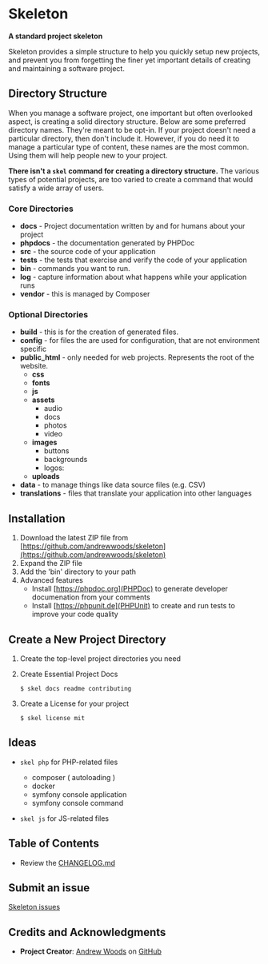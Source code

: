 # Skeleton 

__A standard project skeleton__

Skeleton provides a simple structure to help you quickly setup new projects, 
and prevent you from forgetting the finer yet important details of creating and 
maintaining a software project. 


## Directory Structure

When you manage a software project, one important but often overlooked aspect,
is creating a solid directory structure. Below are some preferred directory names.
They're meant to be opt-in. If your project doesn't need a particular directory,
then don't include it. However, if you do need it to manage a particular type of
content, these names are the most common. Using them will help people new to your
project.

**There isn't a `skel` command for creating a directory structure.** The various
types of potential projects, are too varied to create a command that would satisfy
a wide array of users.

### Core Directories

* **docs** - Project documentation written by and for humans about your project
* **phpdocs** - the documentation generated by PHPDoc
* **src** - the source code of your application
* **tests** - the tests that exercise and verify the code of your application
* **bin** - commands you want to run.
* **log** - capture information about what happens while your application runs 
* **vendor** - this is managed by Composer

### Optional Directories

* **build** - this is for the creation of generated files.
* **config** - for files the are used for configuration, that are not environment specific
* **public_html** - only needed for web projects. Represents the root of the website.
	* **css**
	* **fonts**
	* **js**
	* **assets**
		* audio
		* docs
		* photos
		* video
	* **images**
		* buttons
		* backgrounds
		* logos:	
	* **uploads** 
* **data** - to manage things like data source files (e.g. CSV)
* **translations** - files that translate your application into other languages 


 



## Installation

1. Download the latest ZIP file from [https://github.com/andrewwoods/skeleton](https://github.com/andrewwoods/skeleton)
1. Expand the ZIP file
1. Add the 'bin' directory to your path
1. Advanced features
    * Install [https://phpdoc.org](PHPDoc) to generate developer documenation from your comments
    * Install [https://phpunit.de](PHPUnit) to create and run tests to improve your code quality

## Create a New Project Directory

1. Create the top-level project directories you need
1. Create Essential Project Docs

    ```
    $ skel docs readme contributing
    ```

1. Create a License for your project

    ```
    $ skel license mit
    ```

## Ideas

* `skel php` for PHP-related files

    - composer ( autoloading )
    - docker
    - symfony console application
    - symfony console command

* `skel js` for JS-related files


## Table of Contents

* Review the [CHANGELOG.md](CHANGELOG.md)



## Submit an issue

[Skeleton issues](https://github.com/andrewwoods/skeleton/issues)



## Credits and Acknowledgments

* **Project Creator**:  [Andrew Woods](http://andrewwoods.net) on [GitHub](https://github.com/andrewwoods/)


